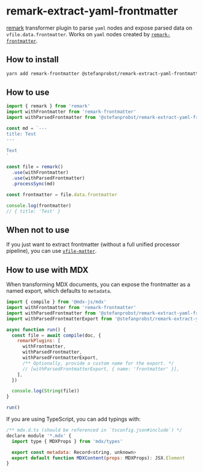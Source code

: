 # remark-extract-yaml-frontmatter

[remark](https://github.com/remarkjs/remark) transformer plugin to parse `yaml`
nodes and expose parsed data on `vfile.data.frontmatter`. Works on `yaml` nodes
created by
[`remark-frontmatter`](https://github.com/remarkjs/remark-frontmatter).

## How to install

```bash
yarn add remark-frontmatter @stefanprobst/remark-extract-yaml-frontmatter
```

## How to use

```js
import { remark } from 'remark'
import withFrontmatter from 'remark-frontmatter'
import withParsedFrontmatter from '@stefanprobst/remark-extract-yaml-frontmatter'

const md = `---
title: Test
---

Text
`

const file = remark()
  .use(withFrontmatter)
  .use(withParsedFrontmatter)
  .processSync(md)

const frontmatter = file.data.frontmatter

console.log(frontmatter)
// { title: 'Test' }
```

## When not to use

If you just want to extract frontmatter (without a full unified processor
pipeline), you can use [`vfile-matter`](https://github.com/vfile/vfile-matter).

## How to use with MDX

When transforming MDX documents, you can expose the frontmatter as a named
export, which defaults to `metadata`.

```js
import { compile } from '@mdx-js/mdx'
import withFrontmatter from 'remark-frontmatter'
import withParsedFrontmatter from '@stefanprobst/remark-extract-yaml-frontmatter'
import withParsedFrontmatterExport from '@stefanprobst/remark-extract-yaml-frontmatter/mdx'

async function run() {
  const file = await compile(doc, {
    remarkPlugins: [
      withFrontmatter,
      withParsedFrontmatter,
      withParsedFrontmatterExport,
      /** Optionally, provide a custom name for the export. */
      // [withParsedFrontmatterExport, { name: 'frontmatter' }],
    ],
  })

  console.log(String(file))
}

run()
```

If you are using TypeScript, you can add typings with:

```js
/** mdx.d.ts (should be referenced in `tsconfig.json#include`) */
declare module '*.mdx' {
  import type { MDXProps } from 'mdx/types'

  export const metadata: Record<string, unknown>
  export default function MDXContent(props: MDXProps): JSX.Element
}
```
